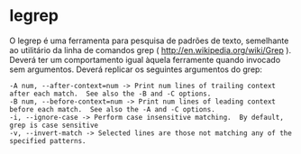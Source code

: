 # legrep

O legrep é uma ferramenta para pesquisa de padrões de texto, semelhante ao utilitário da linha de comandos grep ( http://en.wikipedia.org/wiki/Grep ). Deverá ter um comportamento igual àquela ferramente quando invocado sem argumentos. Deverá replicar os seguintes argumentos do grep:

    -A num, --after-context=num -> Print num lines of trailing context after each match.  See also the -B and -C options.
    -B num, --before-context=num -> Print num lines of leading context before each match.  See also the -A and -C options.
    -i, --ignore-case -> Perform case insensitive matching.  By default, grep is case sensitive
    -v, --invert-match -> Selected lines are those not matching any of the specified patterns.